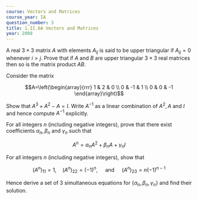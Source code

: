 ```yaml
---
course: Vectors and Matrices
course_year: IA
question_number: 3
title: 1.II.6A Vectors and Matrices
year: 2008
---
```



A real $3 \times 3$ matrix $A$ with elements $A_{i j}$ is said to be upper triangular if $A_{i j}=0$ whenever $i>j$. Prove that if $A$ and $B$ are upper triangular $3 \times 3$ real matrices then so is the matrix product $A B$.

Consider the matrix

$$A=\left(\begin{array}{rrr}
1 & 2 & 0 \\
0 & -1 & 1 \\
0 & 0 & -1
\end{array}\right)$$

Show that $A^{3}+A^{2}-A=I$. Write $A^{-1}$ as a linear combination of $A^{2}, A$ and $I$ and hence compute $A^{-1}$ explicitly.

For all integers $n$ (including negative integers), prove that there exist coefficients $\alpha_{n}, \beta_{n}$ and $\gamma_{n}$ such that

$$A^{n}=\alpha_{n} A^{2}+\beta_{n} A+\gamma_{n} I$$

For all integers $n$ (including negative integers), show that

$$\left(A^{n}\right)_{11}=1, \quad\left(A^{n}\right)_{22}=(-1)^{n}, \quad \text { and } \quad\left(A^{n}\right)_{23}=n(-1)^{n-1}$$

Hence derive a set of 3 simultaneous equations for $\left\{\alpha_{n}, \beta_{n}, \gamma_{n}\right\}$ and find their solution.